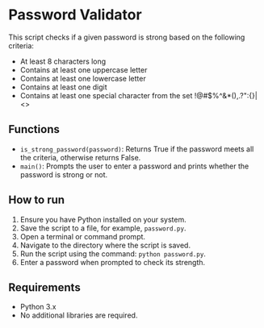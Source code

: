 # Password Validator

This script checks if a given password is strong based on the following criteria:
- At least 8 characters long
- Contains at least one uppercase letter
- Contains at least one lowercase letter
- Contains at least one digit
- Contains at least one special character from the set !@#$%^&*(),.?":{}|<>

## Functions
- `is_strong_password(password)`: Returns True if the password meets all the criteria, otherwise returns False.
- `main()`: Prompts the user to enter a password and prints whether the password is strong or not.

## How to run
1. Ensure you have Python installed on your system.
2. Save the script to a file, for example, `password.py`.
3. Open a terminal or command prompt.
4. Navigate to the directory where the script is saved.
5. Run the script using the command: `python password.py`.
6. Enter a password when prompted to check its strength.

## Requirements
- Python 3.x
- No additional libraries are required.